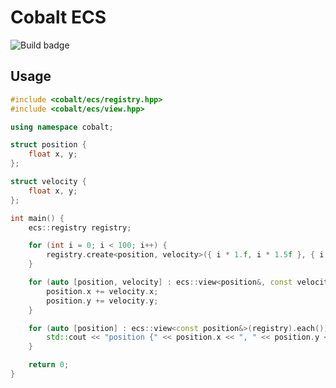 # Cobalt ECS

![Build badge](https://github.com/Blyschak/Cobalt-engine/actions/workflows/.github.yml/badge.svg)

## Usage

```c++
#include <cobalt/ecs/registry.hpp>
#include <cobalt/ecs/view.hpp>

using namespace cobalt;

struct position {
    float x, y;
};

struct velocity {
    float x, y;
};

int main() {
    ecs::registry registry;

    for (int i = 0; i < 100; i++) {
        registry.create<position, velocity>({ i * 1.f, i * 1.5f }, { i * .3f, - i * 5.f });
    }

    for (auto [position, velocity] : ecs::view<position&, const velocity&>(registry).each()) {
        position.x += velocity.x;
        position.y += velocity.y;
    }

    for (auto [position] : ecs::view<const position&>(registry).each()) {
        std::cout << "position {" << position.x << ", " << position.y << "}\n";
    }

    return 0;
}
```
